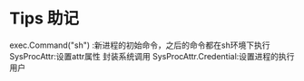 # Tips 助记   
exec.Command("sh") :新进程的初始命令，之后的命令都在sh环境下执行  
SysProcAttr:设置attr属性 封装系统调用
SysProcAttr.Credential:设置进程的执行用户  
